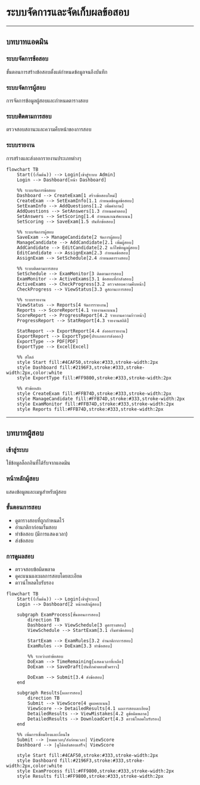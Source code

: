 # ระบบจัดการและจัดเก็บผลข้อสอบ

---

## บทบาทแอดมิน

### ระบบจัดการข้อสอบ

ขั้นตอนการสร้างข้อสอบตั้งแต่กำหนดข้อมูลจนถึงบันทึก

### ระบบจัดการผู้สอบ

การจัดการข้อมูลผู้สอบและกำหนดตารางสอบ

### ระบบติดตามการสอบ

ตรวจสอบสถานะและความคืบหน้าของการสอบ

### ระบบรายงาน

การสร้างและส่งออกรายงานประเภทต่างๆ

```mermaid
flowchart TB
    Start((เริ่มต้น)) --> Login[เข้าสู่ระบบ Admin]
    Login --> Dashboard[หน้า Dashboard]

    %% ระบบจัดการข้อสอบ
    Dashboard --> CreateExam[1 สร้างข้อสอบใหม่]
    CreateExam --> SetExamInfo[1.1 กำหนดข้อมูลข้อสอบ]
    SetExamInfo --> AddQuestions[1.2 เพิ่มคำถาม]
    AddQuestions --> SetAnswers[1.3 กำหนดคำตอบ]
    SetAnswers --> SetScoring[1.4 กำหนดเกณฑ์คะแนน]
    SetScoring --> SaveExam[1.5 บันทึกข้อสอบ]

    %% ระบบจัดการผู้สอบ
    SaveExam --> ManageCandidate[2 จัดการผู้สอบ]
    ManageCandidate --> AddCandidate[2.1 เพิ่มผู้สอบ]
    AddCandidate --> EditCandidate[2.2 แก้ไขข้อมูลผู้สอบ]
    EditCandidate --> AssignExam[2.3 กำหนดข้อสอบ]
    AssignExam --> SetSchedule[2.4 กำหนดตารางสอบ]

    %% ระบบติดตามการสอบ
    SetSchedule --> ExamMonitor[3 ติดตามการสอบ]
    ExamMonitor --> ActiveExams[3.1 ข้อสอบที่กำลังสอบ]
    ActiveExams --> CheckProgress[3.2 ตรวจสอบความคืบหน้า]
    CheckProgress --> ViewStatus[3.3 ดูสถานะการสอบ]

    %% ระบบรายงาน
    ViewStatus --> Reports[4 จัดการรายงาน]
    Reports --> ScoreReport[4.1 รายงานคะแนน]
    ScoreReport --> ProgressReport[4.2 รายงานความก้าวหน้า]
    ProgressReport --> StatReport[4.3 รายงานสถิติ]

    StatReport --> ExportReport[4.4 ส่งออกรายงาน]
    ExportReport --> ExportType{ประเภทการส่งออก}
    ExportType --> PDF[PDF]
    ExportType --> Excel[Excel]

    %% สไตล์
    style Start fill:#4CAF50,stroke:#333,stroke-width:2px
    style Dashboard fill:#2196F3,stroke:#333,stroke-width:2px,color:white
    style ExportType fill:#FF9800,stroke:#333,stroke-width:2px

    %% หัวข้อหลัก
    style CreateExam fill:#FFB74D,stroke:#333,stroke-width:2px
    style ManageCandidate fill:#FFB74D,stroke:#333,stroke-width:2px
    style ExamMonitor fill:#FFB74D,stroke:#333,stroke-width:2px
    style Reports fill:#FFB74D,stroke:#333,stroke-width:2px
```

---

## บทบาทผู้สอบ

### เข้าสู่ระบบ

ใช้ข้อมูลล็อกอินที่ได้รับจากแอดมิน

### หน้าหลักผู้สอบ

แสดงข้อมูลและเมนูสำหรับผู้สอบ

### ขั้นตอนการสอบ

-   ดูตารางสอบที่ถูกกำหนดไว้
-   อ่านกติกาก่อนเริ่มสอบ
-   ทำข้อสอบ (มีการแสดงเวลา)
-   ส่งข้อสอบ

### การดูผลสอบ

-   ตรวจสอบข้อผิดพลาด
-   ดูคะแนนและผลการสอบโดยละเอียด
-   ดาวน์โหลดใบรับรอง

```mermaid
flowchart TB
    Start((เริ่มต้น)) --> Login[เข้าสู่ระบบ]
    Login --> Dashboard[2 หน้าหลักผู้สอบ]

    subgraph ExamProcess[ขั้นตอนการสอบ]
        direction TB
        Dashboard --> ViewSchedule[3 ดูตารางสอบ]
        ViewSchedule --> StartExam[3.1 เริ่มทำข้อสอบ]

        StartExam --> ExamRules[3.2 อ่านกติกาการสอบ]
        ExamRules --> DoExam[3.3 ทำข้อสอบ]

        %% ระหว่างทำข้อสอบ
        DoExam --> TimeRemaining[แสดงเวลาที่เหลือ]
        DoExam --> SaveDraft[บันทึกคำตอบชั่วคราว]

        DoExam --> Submit[3.4 ส่งข้อสอบ]
    end

    subgraph Results[ผลการสอบ]
        direction TB
        Submit --> ViewScore[4 ดูผลคะแนน]
        ViewScore --> DetailedResults[4.1 ผลการสอบละเอียด]
        DetailedResults --> ViewMistakes[4.2 ดูข้อผิดพลาด]
        DetailedResults --> DownloadCert[4.3 ดาวน์โหลดใบรับรอง]
    end

    %% เพิ่มการเชื่อมโยงและเงื่อนไข
    Submit --> |หมดเวลา/ส่งก่อนเวลา| ViewScore
    Dashboard --> |ดูได้หลังสอบเสร็จ| ViewScore

    style Start fill:#4CAF50,stroke:#333,stroke-width:2px
    style Dashboard fill:#2196F3,stroke:#333,stroke-width:2px,color:white
    style ExamProcess fill:#FF9800,stroke:#333,stroke-width:2px
    style Results fill:#FF9800,stroke:#333,stroke-width:2px
```
